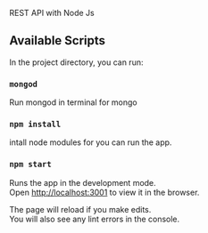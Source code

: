REST API with Node Js
## Available Scripts

In the project directory, you can run:

### `mongod`

Run mongod in terminal for mongo <br>

### `npm install`

intall node modules for you can run the app. <br>


### `npm start`

Runs the app in the development mode.<br>
Open [http://localhost:3001](http://localhost:3001) to view it in the browser.

The page will reload if you make edits.<br>
You will also see any lint errors in the console.
